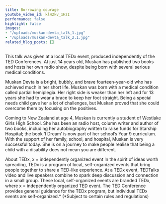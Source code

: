 ```yaml
---
title: Borrowing courage
youtube_video_id: kl42kv_1HzI
performance: false
highlight: false
images:
- "/uploads/muskan-devta_talk_1.jpg"
- "/uploads/muskan-devta_talk_2.1.jpg"
related_blog_posts: []
---
```


This talk was given at a local TEDx event, produced independently of the TED Conferences. At just 14 years old, Muskan has published two books and hosts her own radio show, despite being born with several serious medical conditions.

Muskan Devta is a bright, bubbly, and brave fourteen-year-old who has achieved much in her short life. Muskan was born with a medical condition called partial hemiplegia. Her right side is weaker than her left and for 13 years she had to wear a brace to keep her foot straight. Being a special needs child gave her a lot of challenges, but Muskan proved that she could overcome them by focusing on the positives.

Coming to New Zealand at age 4, Muskan is currently a student of Westlake Girls High School. She has been an radio host, column writer and author of two books, including her autobiography written to raise funds for Starship Hospital; the book ‘I Dream’ is now part of her school’s Year 9 curriculum. With the support of her family, school, and hospital, Muskan is very successful today. She is on a journey to make people realise that being a child with a disability does not mean you are different.

About TEDx, x = independently organized event In the spirit of ideas worth spreading, TEDx is a program of local, self-organized events that bring people together to share a TED-like experience. At a TEDx event, TEDTalks video and live speakers combine to spark deep discussion and connection in a small group. These local, self-organized events are branded TEDx, where x = independently organized TED event. The TED Conference provides general guidance for the TEDx program, but individual TEDx events are self-organized.* (*Subject to certain rules and regulations)
